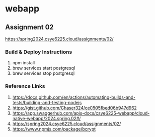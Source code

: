 # webapp

## Assignment 02

https://spring2024.csye6225.cloud/assignments/02/

### Build & Deploy Instructions

1. npm install
2. brew services start postgresql
3. brew services stop postgresql

### Reference Links

1. https://docs.github.com/en/actions/automating-builds-and-tests/building-and-testing-nodejs
2. https://gist.github.com/Chaser324/ce0505fbed06b947d962
3. https://app.swaggerhub.com/apis-docs/csye6225-webapp/cloud-native-webapp/2024.spring.02#/
4. https://spring2024.csye6225.cloud/assignments/02/
5. https://www.npmjs.com/package/bcrypt

